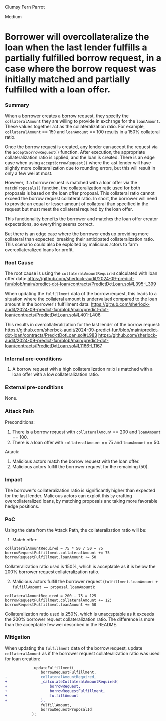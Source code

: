 Clumsy Fern Parrot

Medium

# Borrower will overcollateralize the loan when the last lender fulfills a partially fulfilled borrow request, in a case where the borrow request was initially matched and partially fulfilled with a loan offer.

### Summary

When a borrower creates a borrow request, they specify the `collateralAmount` they are willing to provide in exchange for the `loanAmount`. These values together act as the collateralization ratio. For example, `collateralAmount` == 150 and `loanAmount` == 100 results in a 150% collateral ratio.

Once the borrow request is created, any lender can accept the request via the `acceptBorrowRequest()` function. After execution, the appropriate collateralization ratio is applied, and the loan is created. There is an edge case when using `acceptBorrowRequest()` where the last lender will have slightly more collateralization due to rounding errors, but this will result in only a few wei at most.

However, if a borrow request is matched with a loan offer via the `matchProposals()` function, the collateralization ratio used for both proposals is based on the loan offer proposal. This collateral ratio cannot exceed the borrow request collateral ratio. In short, the borrower will need to provide an equal or lesser amount of collateral than specified in the request but must meet the collateral required by the loan offer.

This functionality benefits the borrower and matches the loan offer creator expectations, so everything seems correct.

But there is an edge case where the borrower ends up providing more collateral than expected, breaking their anticipated collateralization ratio. This scenario could also be exploited by malicious actors to farm overcollateralized loans for profit.

### Root Cause

The root cause is using the `collateralAmountRequired` calculated with loan offer data:
https://github.com/sherlock-audit/2024-09-predict-fun/blob/main/predict-dot-loan/contracts/PredictDotLoan.sol#L395-L399

When updating the `fulfillment` data of the borrow request, this leads to a situation where the collateral amount is undervalued compared to the loan amount in the borrower's fulfillment data:
https://github.com/sherlock-audit/2024-09-predict-fun/blob/main/predict-dot-loan/contracts/PredictDotLoan.sol#L401-L406

This results in overcollateralization for the last lender of the borrow request:
https://github.com/sherlock-audit/2024-09-predict-fun/blob/main/predict-dot-loan/contracts/PredictDotLoan.sol#L983
https://github.com/sherlock-audit/2024-09-predict-fun/blob/main/predict-dot-loan/contracts/PredictDotLoan.sol#L1166-L1167

### Internal pre-conditions

1. A borrow request with a high collateralization ratio is matched with a loan offer with a low collateralization ratio.

### External pre-conditions

None.

### Attack Path

Preconditions:
1. There is a borrow request with `collateralAmount` == 200 and `loanAmount` == 100.
2. There is a loan offer with `collateralAmount` == 75 and `loanAmount` == 50.

Attack:
1. Malicious actors match the borrow request with the loan offer.
2. Malicious actors fulfill the borrower request for the remaining (50).

### Impact

The borrower’s collateralization ratio is significantly higher than expected for the last lender. 
Malicious actors can exploit this by crafting overcollateralized loans, by matching proposals and taking more favorable hedge positions.

### PoC

Using the data from the Attack Path, the collateralization ratio will be:

1. Match offer:

```text
collateralAmountRequired = 75 * 50 / 50 = 75
borrowRequestFulfillment.collateralAmount += 75
borrowRequestFulfillment.loanAmount += 50
```

Collateralization ratio used is 150%, which is acceptable as it is below the 200% borrower request collateralization ratio.

2. Malicious actors fulfill the borrower request (`fulfillment.loanAmount + fulfillAmount == proposal.loanAmount`):

```text
collateralAmountRequired = 200 - 75 = 125
borrowRequestFulfillment.collateralAmount += 125
borrowRequestFulfillment.loanAmount += 50
```

Collateralization ratio used is 250%, which is unacceptable as it exceeds the 200% borrower request collateralization ratio. The difference is more than the acceptable few wei described in the README.

### Mitigation

When updating the `fulfillment` data of the borrow request, update `collateralAmount` as if the borrower request collateralization ratio was used for loan creation:

```diff
            _updateFulfillment( 
                borrowRequestFulfillment,
-               collateralAmountRequired,
+               _calculateCollateralAmountRequired(
+                   borrowRequest,
+                   borrowRequestFulfillment,
+                   fulfillAmount
+               ),
                fulfillAmount,
                borrowRequestProposalId
            );
```